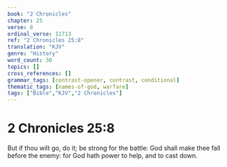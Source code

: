 ```yaml
---
book: "2 Chronicles"
chapter: 25
verse: 8
ordinal_verse: 11713
ref: "2 Chronicles 25:8"
translation: "KJV"
genre: "History"
word_count: 30
topics: []
cross_references: []
grammar_tags: [contrast-opener, contrast, conditional]
thematic_tags: [names-of-god, warfare]
tags: ["Bible","KJV","2 Chronicles"]
---
```


# 2 Chronicles 25:8

But if thou wilt go, do it; be strong for the battle: God shall make thee fall before the enemy: for God hath power to help, and to cast down.
